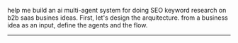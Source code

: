 help me build an ai multi-agent system for doing SEO keyword research on b2b saas busines ideas. First, let's design the arquitecture. from a business idea as an input, define the agents and the flow.

---

